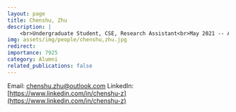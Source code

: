 ```yaml
---
layout: page
title: Chenshu, Zhu
description: |
    <br>Undergraduate Student, CSE, Research Assistant<br>May 2021 -- Apr 2022<br><span style='color:blue'>Software Engineer, Microsoft</span>
img: assets/img/people/chenshu,zhu.jpg
redirect: 
importance: 7925
category: Alumni
related_publications: false
---
```

Email: [chenshu.zhu@outlook.com](mailto:chenshu.zhu@outlook.com)
LinkedIn: [https://www.linkedin.com/in/chenshu-z](https://www.linkedin.com/in/chenshu-z)
